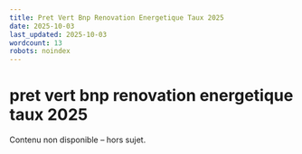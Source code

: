 ```yaml
---
title: Pret Vert Bnp Renovation Energetique Taux 2025
date: 2025-10-03
last_updated: 2025-10-03
wordcount: 13
robots: noindex
---
```


# pret vert bnp renovation energetique taux 2025

Contenu non disponible – hors sujet.